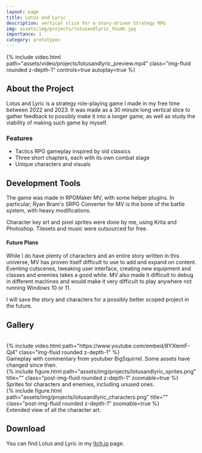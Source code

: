 ```yaml
---
layout: page
title: Lotus and Lyric
description: vertical slice for a story-driven Strategy RPG
img: assets/img/projects/lotusandlyric_thumb.jpg
importance: 1
category: prototypes
---
```


<div class="text-center">
    {% include video.html path="assets/video/projects/lotusandlyric_preview.mp4" class="img-fluid rounded z-depth-1" controls=true autoplay=true %}
</div>

## About the Project

Lotus and Lyric is a strategy role-playing game I made in my free time between 2022 and 2023. It was made as a 30 minute long vertical slice to gather feedback to possibly make it into a longer game, as well as study the viability of making such game by myself.

### Features

- Tactics RPG gameplay inspired by old classics
- Three short chapters, each with its own combat stage
- Unique characters and visuals

## Development Tools

The game was made in RPGMaker MV, with some helper plugins.
In particular, Ryan Bram's SRPG Converter for MV is the bone of the battle system, with heavy modifications.

Character key art and pixel sprites were done by me, using Krita and Photoshop.
Tilesets and music were outsourced for free.

<!-- ## Project Details

Here, you can go into more depth about your game development project. Talk about the inspiration behind the game, challenges faced during development, and any interesting anecdotes or stories related to the project. 

#### Development Process

Describe the step-by-step process you followed during development. This could include brainstorming, prototyping, coding, testing, and refining the game mechanics.

#### Challenges and Solutions

Discuss any challenges or obstacles you encountered and how you overcame them. This can provide insights into your problem-solving skills and the evolution of the project. -->

#### Future Plans

While I do have plenty of characters and an entire story written in this universe, MV has proven itself difficult to use to add and expand on content. Eventing cutscenes, tweaking user interface, creating new equipment and classes and enemies takes a good while. MV also made it difficult to debug in different machines and would make it very difficult to play anywhere not running Windows 10 or 11.

I will save the story and characters for a possibly better scoped project in the future.

## Gallery

<br>

<div class="embed-responsive embed-responsive-16by9">
    {% include video.html path="https://www.youtube.com/embed/8YXlemF-Qj4" class="img-fluid rounded  z-depth-1" %}
</div>
<div class="caption">Gameplay with commentary from youtuber BigSquirrel. Some assets have changed since then.</div>

<div class="text-center">
    {% include figure.html path="assets/img/projects/lotusandlyric_sprites.png" title="" class="post-img-fluid rounded z-depth-1" zoomable=true %}
</div>
<div class="caption">Sprites for characters and enemies, including unused ones.</div>

<div class="text-center">
    {% include figure.html path="assets/img/projects/lotusandlyric_characters.png" title="" class="post-img-fluid rounded z-depth-1" zoomable=true %}
</div>
<div class="caption">Extended view of all the character art.</div>

## Download

You can find Lotus and Lyric in my <a href="https://nate-the-bard.itch.io/lotus-and-lyric-0">Itch.io</a> page.
